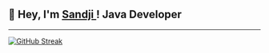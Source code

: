 ## 👋 Hey, I'm <a href="https://github.com/SandjiGit" target="_blank">Sandji </a>! Java Developer

---

[![GitHub Streak](https://streak-stats.demolab.com?user=SandjiGit&theme=dark)](https://git.io/streak-stats)
